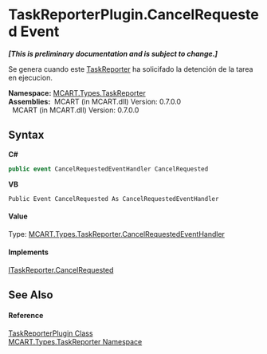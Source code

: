 # TaskReporterPlugin.CancelRequested Event
 _**\[This is preliminary documentation and is subject to change.\]**_

Se genera cuando este <a href="fe1298ce-fcb6-fe04-51dd-afbf902d46d9">TaskReporter</a> ha solicifado la detención de la tarea en ejecucion.

**Namespace:**&nbsp;<a href="256f3901-18cb-eeca-835c-7de778822db3">MCART.Types.TaskReporter</a><br />**Assemblies:**&nbsp;&nbsp;MCART (in MCART.dll) Version: 0.7.0.0<br />&nbsp;&nbsp;MCART (in MCART.dll) Version: 0.7.0.0<br />

## Syntax

**C#**<br />
``` C#
public event CancelRequestedEventHandler CancelRequested
```

**VB**<br />
``` VB
Public Event CancelRequested As CancelRequestedEventHandler
```


#### Value
Type: <a href="b6bb3585-bba1-fbac-e7ba-70b07abbb721">MCART.Types.TaskReporter.CancelRequestedEventHandler</a>

#### Implements
<a href="159ddd68-03c3-bbd0-1a5a-4091eca42abd">ITaskReporter.CancelRequested</a><br />

## See Also


#### Reference
<a href="2cca1eb3-f49c-080a-88d8-66137c07787e">TaskReporterPlugin Class</a><br /><a href="256f3901-18cb-eeca-835c-7de778822db3">MCART.Types.TaskReporter Namespace</a><br />